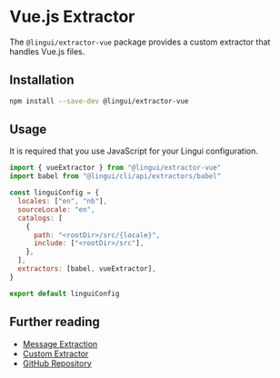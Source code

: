 # Vue.js Extractor

The `@lingui/extractor-vue` package provides a custom extractor that handles Vue.js files.

## Installation

```bash npm2yarn
npm install --save-dev @lingui/extractor-vue
```

## Usage

It is required that you use JavaScript for your Lingui configuration.

```js title="lingui.config.{js,ts}"
import { vueExtractor } from "@lingui/extractor-vue"
import babel from "@lingui/cli/api/extractors/babel"

const linguiConfig = {
  locales: ["en", "nb"],
  sourceLocale: "en",
  catalogs: [
    {
      path: "<rootDir>/src/{locale}",
      include: ["<rootDir>/src"],
    },
  ],
  extractors: [babel, vueExtractor],
}

export default linguiConfig
```

## Further reading

- [Message Extraction](/docs/guides/message-extraction.md)
- [Custom Extractor](/docs/guides/custom-extractor.md)
- [GitHub Repository](https://github.com/lingui/js-lingui/tree/main/packages/extractor-vue)
